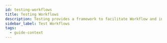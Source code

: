 ```yaml
---
id: testing-workflows
title: Testing Workflows
description: Testing provides a framework to facilitate Workflow and integration testing.
sidebar_label: Test Workflows
tags:
  - guide-context
---
```

